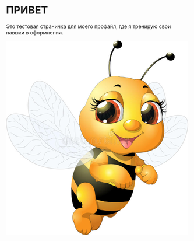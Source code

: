 # ПРИВЕТ
Это тестовая страничка для моего профайл, где я тренирую свои навыки в оформлении.

<img alighn="middle" alt="html5" width="500" src="https://github.com/agvaravin/agvaravin/blob/main/pche.jpg"/>
